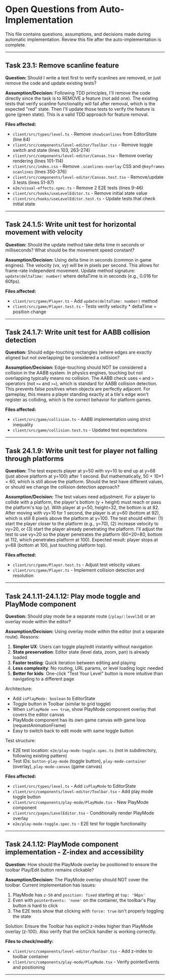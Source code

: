 # Open Questions from Auto-Implementation

This file contains questions, assumptions, and decisions made during automatic implementation.
Review this file after the auto-implementation is complete.

---

## Task 23.1: Remove scanline feature

**Question:** Should I write a test first to verify scanlines are removed, or just remove the code and update existing tests?

**Assumption/Decision:** Following TDD principles, I'll remove the code directly since the task is to REMOVE a feature (not add one). The existing tests that verify scanline functionality will fail after removal, which is the expected "red" state. Then I'll update those tests to verify the feature is gone (green state). This is a valid TDD approach for feature removal.

**Files affected:**
- `client/src/types/level.ts` - Remove `showScanlines` from EditorState (line 84)
- `client/src/components/level-editor/Toolbar.tsx` - Remove toggle switch and state (lines 103, 263-274)
- `client/src/components/level-editor/Canvas.tsx` - Remove overlay rendering (lines 101-114)
- `client/src/index.css` - Remove `.scanlines-overlay` CSS and `@keyframes scanlines` (lines 350-376)
- `client/src/components/level-editor/Canvas.test.tsx` - Remove/update 3 tests (lines 51-87)
- `e2e/visual-effects.spec.ts` - Remove 2 E2E tests (lines 9-46)
- `client/src/hooks/useLevelEditor.ts` - Remove initial state value
- `client/src/hooks/useLevelEditor.test.ts` - Update tests that check initial state

---

## Task 24.1.5: Write unit test for horizontal movement with velocity

**Question:** Should the update method take delta time in seconds or milliseconds? What should be the movement speed constant?

**Assumption/Decision:** Using delta time in seconds (common in game engines). The velocity (vx, vy) will be in pixels per second. This allows for frame-rate independent movement. Update method signature: `update(deltaTime: number)` where deltaTime is in seconds (e.g., 0.016 for 60fps).

**Files affected:**
- `client/src/game/Player.ts` - Add `update(deltaTime: number)` method
- `client/src/game/Player.test.ts` - Tests verify velocity * deltaTime = position change

---

## Task 24.1.7: Write unit test for AABB collision detection

**Question:** Should edge-touching rectangles (where edges are exactly aligned but not overlapping) be considered a collision?

**Assumption/Decision:** Edge-touching should NOT be considered a collision in the AABB system. In physics engines, touching but not overlapping typically means no collision. The AABB check uses `<` and `>` operators (not `<=` and `>=`), which is standard for AABB collision detection. This prevents false positives when objects are perfectly adjacent. For gameplay, this means a player standing exactly at a tile's edge won't register as colliding, which is the correct behavior for platform games.

**Files affected:**
- `client/src/game/collision.ts` - AABB implementation using strict inequality
- `client/src/game/collision.test.ts` - Updated test expectations

---

## Task 24.1.9: Write unit test for player not falling through platforms

**Question:** The test expects player at y=50 with vy=10 to end up at y=68 (just above platform at y=100) after 1 second. But mathematically, 50 + 10*1 = 60, which is still above the platform. Should the test have different values, or should we change the collision detection approach?

**Assumption/Decision:** The test values need adjustment. For a player to collide with a platform, the player's bottom (y + height) must reach or pass the platform's top (y). With player at y=50, height=32, the bottom is at 82. After moving with vy=10 for 1 second, the player is at y=60 (bottom at 92), which is still 8 pixels above the platform at y=100. The test should either: (1) start the player closer to the platform (e.g., y=70), (2) increase velocity to vy=20, or (3) start the player already penetrating the platform. I'll adjust the test to use vy=20 so the player penetrates the platform (60+20=80, bottom at 112, which penetrates platform at 100). Expected result: player stops at y=68 (bottom at 100, just touching platform top).

**Files affected:**
- `client/src/game/Player.test.ts` - Adjust test velocity values
- `client/src/game/Player.ts` - Implement collision detection and resolution

---

## Task 24.1.11-24.1.12: Play mode toggle and PlayMode component

**Question:** Should play mode be a separate route (`/play/:levelId`) or an overlay mode within the editor?

**Assumption/Decision:** Using overlay mode within the editor (not a separate route). Reasons:
1. **Simpler UX**: Users can toggle play/edit instantly without navigation
2. **State preservation**: Editor state (level data, zoom, pan) is already loaded
3. **Faster testing**: Quick iteration between editing and playing
4. **Less complexity**: No routing, URL params, or level loading logic needed
5. **Better for kids**: One-click "Test Your Level" button is more intuitive than navigating to a different page

Architecture:
- Add `isPlayMode: boolean` to EditorState
- Toggle button in Toolbar (similar to grid toggle)
- When `isPlayMode === true`, show PlayMode component overlay that covers the editor canvas
- PlayMode component has its own game canvas with game loop (requestAnimationFrame)
- Easy to switch back to edit mode with same toggle button

Test structure:
- E2E test location: `e2e/play-mode-toggle.spec.ts` (not in subdirectory, following existing pattern)
- Test IDs: `button-play-mode` (toggle button), `play-mode-container` (overlay), `play-mode-canvas` (game canvas)

**Files affected:**
- `client/src/types/level.ts` - Add `isPlayMode` to EditorState
- `client/src/components/level-editor/Toolbar.tsx` - Add play mode toggle button
- `client/src/components/play-mode/PlayMode.tsx` - New PlayMode component
- `client/src/pages/LevelEditor.tsx` - Conditionally render PlayMode overlay
- `e2e/play-mode-toggle.spec.ts` - E2E test for toggle functionality

---

## Task 24.1.12: PlayMode component implementation - Z-index and accessibility

**Question:** How should the PlayMode overlay be positioned to ensure the toolbar Play/Edit button remains clickable?

**Assumption/Decision:** The PlayMode overlay should NOT cover the toolbar. Current implementation has issues:
1. PlayMode has `z-50` and `position: fixed` starting at `top: '96px'`
2. Even with `pointerEvents: 'none'` on the container, the toolbar's Play button is hard to click
3. The E2E tests show that clicking with `force: true` isn't properly toggling the state

Solution: Ensure the Toolbar has explicit z-index higher than PlayMode overlay (z-100). Also verify that the onClick handler is working correctly.

**Files to check/modify:**
- `client/src/components/level-editor/Toolbar.tsx` - Add z-index to toolbar container
- `client/src/components/play-mode/PlayMode.tsx` - Verify pointerEvents and positioning

---

